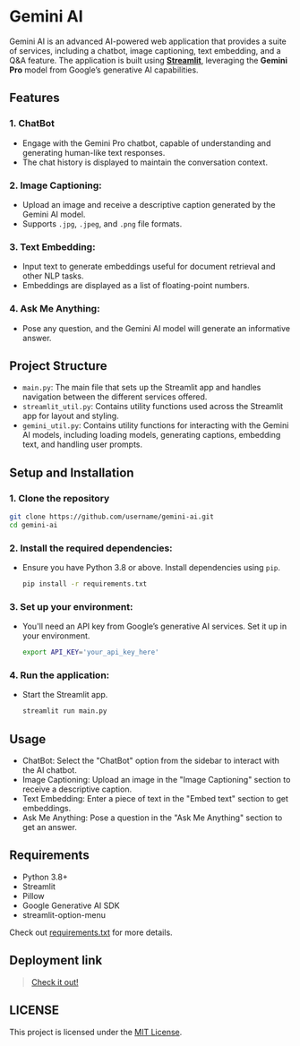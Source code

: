 # Gemini AI

Gemini AI is an advanced AI-powered web application that provides a suite of services, including a chatbot, image captioning, text embedding, and a Q&A feature. The application is built using **[Streamlit](https://docs.streamlit.io/)**, leveraging the **Gemini Pro** model from Google’s generative AI capabilities.

## Features

### 1. ChatBot

- Engage with the Gemini Pro chatbot, capable of understanding and generating human-like text responses.
- The chat history is displayed to maintain the conversation context.

### 2. Image Captioning:

- Upload an image and receive a descriptive caption generated by the Gemini AI model.
- Supports `.jpg`, `.jpeg`, and `.png` file formats.

### 3. Text Embedding:

- Input text to generate embeddings useful for document retrieval and other NLP tasks.
- Embeddings are displayed as a list of floating-point numbers.

### 4. Ask Me Anything:

- Pose any question, and the Gemini AI model will generate an informative answer.

## Project Structure

- `main.py`: The main file that sets up the Streamlit app and handles navigation between the different services offered.
- `streamlit_util.py`: Contains utility functions used across the Streamlit app for layout and styling.
- `gemini_util.py`: Contains utility functions for interacting with the Gemini AI models, including loading models, generating captions, embedding text, and handling user prompts.

## Setup and Installation

### 1. Clone the repository

```bash
git clone https://github.com/username/gemini-ai.git
cd gemini-ai
```

### 2. Install the required dependencies:

- Ensure you have Python 3.8 or above. Install dependencies using `pip`.

  ```bash
  pip install -r requirements.txt
  ```

### 3. Set up your environment:

- You'll need an API key from Google’s generative AI services. Set it up in your environment.

  ```bash
  export API_KEY='your_api_key_here'
  ```

### 4. Run the application:

- Start the Streamlit app.

  ```bash
  streamlit run main.py
  ```

## Usage

- ChatBot: Select the "ChatBot" option from the sidebar to interact with the AI chatbot.
- Image Captioning: Upload an image in the "Image Captioning" section to receive a descriptive caption.
- Text Embedding: Enter a piece of text in the "Embed text" section to get embeddings.
- Ask Me Anything: Pose a question in the "Ask Me Anything" section to get an answer.

## Requirements

- Python 3.8+
- Streamlit
- Pillow
- Google Generative AI SDK
- streamlit-option-menu

Check out [requirements.txt](requirements.txt) for more details.

## Deployment link

> [Check it out!](https://gemini-ai-6pieo6evhzghyj5rgazsje.streamlit.app/)


## LICENSE

This project is licensed under the [MIT License](LICENSE).
